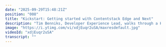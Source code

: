 ```yaml
---
date: "2025-09-29T15:48:21Z"
position: "008"
title: "Kickstart: Getting started with Contentstack Edge and Next"
description: "Tim Benniks, Developer Experience Lead, walks through a Kickstart Next front-end implementation.\n\nVisit our docs for an in-depth write up: https://www.contentstack.com/docs/developers/kickstarts/next\n\nJoin our community: https://community.contentstack.com"
image: "https://i.ytimg.com/vi/xdjEuqr2uSA/maxresdefault.jpg"
videoId: "xdjEuqr2uSA"
transcript: ""
---
```


